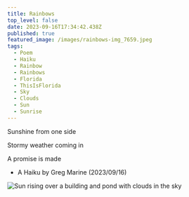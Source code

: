 ```yaml
---
title: Rainbows
top_level: false
date: 2023-09-16T17:34:42.438Z
published: true
featured_image: /images/rainbows-img_7659.jpeg
tags:
  - Poem
  - Haiku
  - Rainbow
  - Rainbows
  - Florida
  - ThisIsFlorida
  - Sky
  - Clouds
  - Sun
  - Sunrise
---
```

Sunshine from one side

Stormy weather coming in

A promise is made

* A Haiku by Greg Marine (2023/09/16)

![Sun rising over a building and pond with clouds in the sky](/images/rainbows-img_7656.jpeg "Sun rising over a building and pond with clouds in the sky")